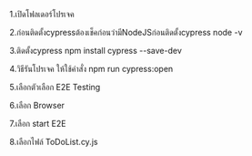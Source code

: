 1.เปิดโฟลเดอร์โปรเจค

2.ก่อนติดตั้งcypressต้องเช็คก่อนว่ามีNodeJSก่อนติดตั้งcypress
node -v

3.ติดตั้งcypress
npm install cypress --save-dev

4.วิธีรันโปรเจค ให้ใช้คำสั่ง 
npm run cypress:open

5.เลือกตัวเลือก E2E Testing

6.เลือก Browser

7.เลือก start E2E

8.เลือกไฟล์ ToDoList.cy.js

